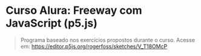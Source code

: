 # Curso Alura: Freeway com JavaScript (p5.js)

> Programa baseado nos exercícios propostos durante o curso. 
> Acesse em:
>https://editor.p5js.org/rogerfoss/sketches/V_T18OMcP
